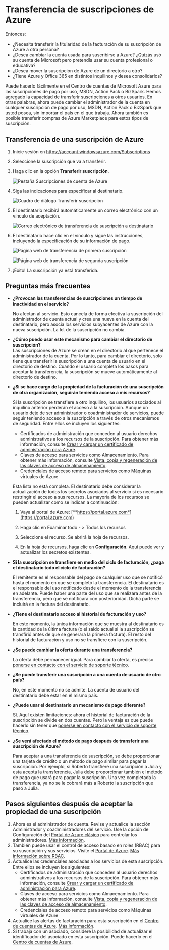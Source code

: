 <properties
   pageTitle="Transferencia de suscripciones de Azure | Microsoft Azure"
   description="Transferencia de una suscripción de Azure a otro usuario y algunas preguntas más frecuentes (P+F) sobre el proceso"
   services="billing"
   documentationCenter=""
   authors="genlin"
   manager="stevenpo"
   editor=""/>

<tags
   ms.service="billing"
   ms.devlang="na"
   ms.topic="article"
   ms.tgt_pltfrm="na"
   ms.workload="billing"
   ms.date="04/14/2016"
   ms.author="genli"/>

# Transferencia de suscripciones de Azure

Entonces:

- ¿Necesita transferir la titularidad de la facturación de su suscripción de Azure a otra persona?
- ¿Desea cambiar la cuenta usada para suscribirse a Azure? ¿Quizás usó su cuenta de Microsoft pero pretendía usar su cuenta profesional o educativa?
- ¿Desea mover la suscripción de Azure de un directorio a otro?
- ¿Tiene Azure y Office 365 en distintos inquilinos y desea consolidarlos?

Puede hacerlo fácilmente en el Centro de cuentas de Microsoft Azure para las suscripciones de pago por uso, MSDN, Action Pack o BizSpark. Hemos agregado la capacidad de transferir suscripciones a otros usuarios. En otras palabras, ahora puede cambiar el administrador de la cuenta en cualquier suscripción de pago por uso, MSDN, Action Pack o BizSpark que usted posea, sin importar el país en el que trabaja. Ahora también es posible transferir compras de Azure Marketplace para estos tipos de suscripción.

## Transferencia de una suscripción de Azure

1.  Inicie sesión en <https://account.windowsazure.com/Subscriptions>

2.  Seleccione la suscripción que va a transferir.

3.  Haga clic en la opción **Transferir suscripción**.

    ![Pestaña Suscripciones de cuenta de Azure](./media/billing-subscription-transfer/image1.png)

4.  Siga las indicaciones para especificar al destinatario.

    ![Cuadro de diálogo Transferir suscripción](./media/billing-subscription-transfer/image2.PNG)

5.  El destinatario recibirá automáticamente un correo electrónico con un vínculo de aceptación.

    ![Correo electrónico de transferencia de suscripción a destinatario](./media/billing-subscription-transfer/image3.png)

6.  El destinatario hace clic en el vínculo y sigue las instrucciones, incluyendo la especificación de su información de pago.

    ![Página web de transferencia de primera suscripción](./media/billing-subscription-transfer/image4.PNG)

    ![Página web de transferencia de segunda suscripción](./media/billing-subscription-transfer/image5.PNG)

7. ¡Éxito! La suscripción ya está transferida.

## Preguntas más frecuentes

-   **¿Provocan las transferencias de suscripciones un tiempo de inactividad en el servicio?**

    No afectan al servicio. Esto cancela de forma efectiva la suscripción del administrador de cuenta actual y crea una nueva en la cuenta del destinatario, pero asocia los servicios subyacentes de Azure con la nueva suscripción. La Id. de la suscripción no cambia.

-   **¿Cómo puedo usar este mecanismo para cambiar el directorio de suscripción?**   
    Las suscripciones de Azure se crean en el directorio al que pertenece el administrador de la cuenta. Por lo tanto, para cambiar el directorio, solo tiene que transferir la suscripción a una cuenta de usuario en el directorio de destino. Cuando el usuario completa los pasos para aceptar la transferencia, la suscripción se mueve automáticamente al directorio de destino.

-   **¿Si se hace cargo de la propiedad de la facturación de una suscripción de otra organización, seguirán teniendo acceso a mis recursos?**

    Si la suscripción se transfiere a otro inquilino, los usuarios asociados al inquilino anterior perderán el acceso a la suscripción. Aunque un usuario deje de ser administrador o coadministrador de servicios, puede seguir teniendo acceso a la suscripción a través de otros mecanismos de seguridad. Entre ellos se incluyen los siguientes:
    - Certificados de administración que conceden al usuario derechos administrativos a los recursos de la suscripción. Para obtener más información, consulte [Crear y cargar un certificado de administración para Azure](https://msdn.microsoft.com/library/azure/gg551722.aspx).
    -	Claves de acceso para servicios como Almacenamiento. Para obtener más información, consulte [Vista, copia y regeneración de las claves de acceso de almacenamiento](storage-create-storage-account.md#view-copy-and-regenerate-storage-access-keys).
    -	Credenciales de acceso remoto para servicios como Máquinas virtuales de Azure

    Esta lista no está completa. El destinatario debe considerar la actualización de todos los secretos asociados al servicio si es necesario restringir el acceso a sus recursos. La mayoría de los recursos se pueden actualizar como se indican a continuación:

    1.   Vaya al portal de Azure: [**https://portal.azure.com*](https://portal.azure.com)

    2.    Haga clic en Examinar todo - &gt; Todos los recursos

    3.    Seleccione el recurso. Se abrirá la hoja de recursos.

    4.    En la hoja de recursos, haga clic en **Configuración**. Aquí puede ver y actualizar los secretos existentes.


-   **Si la suscripción se transfiere en medio del ciclo de facturación, ¿paga el destinatario todo el ciclo de facturación?**

    El remitente es el responsable del pago de cualquier uso que se notificó hasta el momento en que se completó la transferencia. El destinatario es el responsable del uso notificado desde el momento de la transferencia en adelante. Puede haber una parte del uso que se realizara antes de la transferencia, pero que se notificara con posterioridad. Dicha parte se incluirá en la factura del destinatario.

-   **¿Tiene el destinatario acceso al historial de facturación y uso?**

    En este momento, la única información que se muestra al destinatario es la cantidad de la última factura (o el saldo actual si la suscripción se transfirió antes de que se generara la primera factura). El resto del historial de facturación y uso no se transfiere con la suscripción.

-   **¿Se puede cambiar la oferta durante una transferencia?**

    La oferta debe permanecer igual. Para cambiar la oferta, es preciso [ponerse en contacto con el servicio de soporte técnico](http://go.microsoft.com/fwlink/?LinkID=619338).

-   **¿Se puede transferir una suscripción a una cuenta de usuario de otro país?**

    No, en este momento no se admite. La cuenta de usuario del destinatario debe estar en el mismo país.

-   **¿Puede usar el destinatario un mecanismo de pago diferente?**

    Sí. Aquí existen limitaciones: ahora el historial de facturación de la suscripción se divide en dos cuentas. Pero la ventaja es que puede hacerlo sin tener que [ponerse en contacto con el servicio de soporte técnico](http://go.microsoft.com/fwlink/?LinkID=619338).

-   **¿Se verá afectado el método de pago después de transferir una suscripción de Azure?**

    Para aceptar a una transferencia de suscripción, se debe proporcionar una tarjeta de crédito o un método de pago similar para pagar la suscripción. Por ejemplo, si Roberto transfiere una suscripción a Julia y esta acepta la transferencia, Julia debe proporcionar también el método de pago que usará para pagar la suscripción. Una vez completada la transferencia, ya no se le cobrará más a Roberto la suscripción que pasó a Julia.

## Pasos siguientes después de aceptar la propiedad de una suscripción

1. Ahora es el administrador de cuenta. Revise y actualice la sección Administrador y coadministradores del servicio. Use la opción de Configuración del [Portal de Azure clásico](https://manage.windowsazure.com) para controlar los administradores. [Más información](http://go.microsoft.com/fwlink/?LinkID=533293).
2. También puede usar el control de acceso basado en roles (RBAC) para su suscripción y sus servicios. Visite el [Portal de Azure](https://portal.azure.com). [Más información sobre RBAC](http://go.microsoft.com/fwlink/?LinkID=544802).
3. Actualice las credenciales asociadas a los servicios de esta suscripción. Entre ellos se incluyen los siguientes:
    - Certificados de administración que conceden al usuario derechos administrativos a los recursos de la suscripción. Para obtener más información, consulte [Crear y cargar un certificado de administración para Azure](https://msdn.microsoft.com/library/azure/gg551722.aspx).
    -	Claves de acceso para servicios como Almacenamiento. Para obtener más información, consulte [Vista, copia y regeneración de las claves de acceso de almacenamiento](storage-create-storage-account.md#view-copy-and-regenerate-storage-access-keys).
    -	Credenciales de acceso remoto para servicios como Máquinas virtuales de Azure
4. Actualice las alertas de facturación para esta suscripción en el [Centro de cuentas de Azure](https://account.windowsazure.com/Subscriptions). [Más información](http://go.microsoft.com/fwlink/?LinkID=533292).
5. 	Si trabaja con un asociado, considere la posibilidad de actualizar el identificador del asociado en esta suscripción. Puede hacerlo en el [Centro de cuentas de Azure](https://account.windowsazure.com/Subscriptions).

<!---HONumber=AcomDC_0518_2016-->